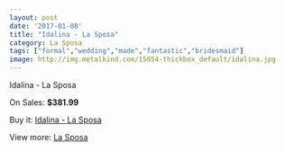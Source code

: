 ```yaml
---
layout: post
date: '2017-01-08'
title: "Idalina - La Sposa"
category: La Sposa
tags: ["formal","wedding","made","fantastic","bridesmaid"]
image: http://img.metalkind.com/15054-thickbox_default/idalina.jpg
---
```

Idalina - La Sposa

On Sales: **$381.99**
<a href="https://www.metalkind.com/en/la-sposa/6468-idalina.html"><amp-img layout="responsive" width="600" height="600" src="//img.metalkind.com/15054-thickbox_default/idalina.jpg" alt="Idalina - La Sposa 0" /></a>
<a href="https://www.metalkind.com/en/la-sposa/6468-idalina.html"><amp-img layout="responsive" width="600" height="600" src="//img.metalkind.com/15055-thickbox_default/idalina.jpg" alt="Idalina - La Sposa 1" /></a>
<a href="https://www.metalkind.com/en/la-sposa/6468-idalina.html"><amp-img layout="responsive" width="600" height="600" src="//img.metalkind.com/15056-thickbox_default/idalina.jpg" alt="Idalina - La Sposa 2" /></a>

Buy it: [Idalina - La Sposa](https://www.metalkind.com/en/la-sposa/6468-idalina.html "Idalina - La Sposa")

View more: [La Sposa](https://www.metalkind.com/en/71-la-sposa "La Sposa")